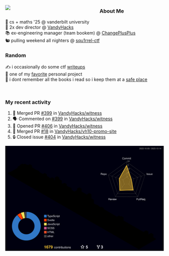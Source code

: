 <!-- 
Hey what are you doing here? 
I admire your curiosity tho
Shoot me an email (zinean00 at gmail dot com)
Let's connect! 
-->

<p float="left">
  <img src='https://imgur.com/nGM66Ev.png' width='300' align="left">
  <p>
    
  <h3>About Me</h3>
  🏫 cs + maths '25 @ vanderbilt university <br>
  🌊 2x dev director @ <a href="https://github.com/vandyhacks">VandyHacks</a> <br>
  📚 ex-engineering manager (team bookem) @ <a href="https://github.com/changeplusplusvandy">ChangePlusPlus<a> <br>
  🐿 pulling weekend all nighters @ <a href="https://github.com/squ1rrel-ctf">squ1rrel-ctf</a> <br>
  
  <h3>Random</h3>
  ✍️ i occasionally do some ctf <a href="https://squ1rrel.dev/author/zineanteoh">writeups</a> <br>
  📱 one of my <a href="https://github.com/zineanteoh/vinkybox-app">favorite</a> personal project<br>
  📖 i dont remember all the books i read so i keep them at a <a href="https://www.goodreads.com/user/show/80901669-zi">safe place</a>
  </p>
  
</p>

<br>
<!-- <i>generated by <a href="https://labs.openai.com/s/0hW1r6PFYo3Zh0a7UoxK2AMp" target="_blank">dall-e 2</a></i> -->

<h3>My recent activity</h3>

<!--START_SECTION:activity-->
1. 🎉 Merged PR [#399](https://github.com/VandyHacks/witness/pull/399) in [VandyHacks/witness](https://github.com/VandyHacks/witness)
2. 🗣 Commented on [#399](https://github.com/VandyHacks/witness/pull/399#issuecomment-1760674063) in [VandyHacks/witness](https://github.com/VandyHacks/witness)
3. 💪 Opened PR [#406](https://github.com/VandyHacks/witness/pull/406) in [VandyHacks/witness](https://github.com/VandyHacks/witness)
4. 🎉 Merged PR [#18](https://github.com/VandyHacks/vh10-promo-site/pull/18) in [VandyHacks/vh10-promo-site](https://github.com/VandyHacks/vh10-promo-site)
5. 🔒 Closed issue [#404](https://github.com/VandyHacks/witness/issues/404) in [VandyHacks/witness](https://github.com/VandyHacks/witness)
<!--END_SECTION:activity-->

![](./profile-3d-contrib/profile-night-rainbow.svg)

